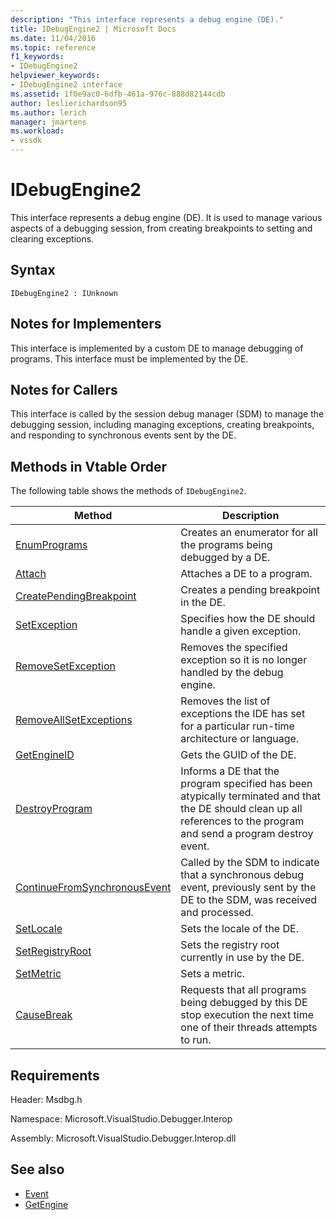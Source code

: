 ```yaml
---
description: "This interface represents a debug engine (DE)."
title: IDebugEngine2 | Microsoft Docs
ms.date: 11/04/2016
ms.topic: reference
f1_keywords:
- IDebugEngine2
helpviewer_keywords:
- IDebugEngine2 interface
ms.assetid: 1f0e9ac0-6dfb-461a-976c-888d82144cdb
author: leslierichardson95
ms.author: lerich
manager: jmartens
ms.workload:
- vssdk
---
```

# IDebugEngine2
This interface represents a debug engine (DE). It is used to manage various aspects of a debugging session, from creating breakpoints to setting and clearing exceptions.

## Syntax

```
IDebugEngine2 : IUnknown
```

## Notes for Implementers
 This interface is implemented by a custom DE to manage debugging of programs. This interface must be implemented by the DE.

## Notes for Callers
 This interface is called by the session debug manager (SDM) to manage the debugging session, including managing exceptions, creating breakpoints, and responding to synchronous events sent by the DE.

## Methods in Vtable Order
 The following table shows the methods of `IDebugEngine2`.

|Method|Description|
|------------|-----------------|
|[EnumPrograms](../../../extensibility/debugger/reference/idebugengine2-enumprograms.md)|Creates an enumerator for all the programs being debugged by a DE.|
|[Attach](../../../extensibility/debugger/reference/idebugengine2-attach.md)|Attaches a DE to a program.|
|[CreatePendingBreakpoint](../../../extensibility/debugger/reference/idebugengine2-creatependingbreakpoint.md)|Creates a pending breakpoint in the DE.|
|[SetException](../../../extensibility/debugger/reference/idebugengine2-setexception.md)|Specifies how the DE should handle a given exception.|
|[RemoveSetException](../../../extensibility/debugger/reference/idebugengine2-removesetexception.md)|Removes the specified exception so it is no longer handled by the debug engine.|
|[RemoveAllSetExceptions](../../../extensibility/debugger/reference/idebugengine2-removeallsetexceptions.md)|Removes the list of exceptions the IDE has set for a particular run-time architecture or language.|
|[GetEngineID](../../../extensibility/debugger/reference/idebugengine2-getengineid.md)|Gets the GUID of the DE.|
|[DestroyProgram](../../../extensibility/debugger/reference/idebugengine2-destroyprogram.md)|Informs a DE that the program specified has been atypically terminated and that the DE should clean up all references to the program and send a program destroy event.|
|[ContinueFromSynchronousEvent](../../../extensibility/debugger/reference/idebugengine2-continuefromsynchronousevent.md)|Called by the SDM to indicate that a synchronous debug event, previously sent by the DE to the SDM, was received and processed.|
|[SetLocale](../../../extensibility/debugger/reference/idebugengine2-setlocale.md)|Sets the locale of the DE.|
|[SetRegistryRoot](../../../extensibility/debugger/reference/idebugengine2-setregistryroot.md)|Sets the registry root currently in use by the DE.|
|[SetMetric](../../../extensibility/debugger/reference/idebugengine2-setmetric.md)|Sets a metric.|
|[CauseBreak](../../../extensibility/debugger/reference/idebugengine2-causebreak.md)|Requests that all programs being debugged by this DE stop execution the next time one of their threads attempts to run.|

## Requirements
 Header: Msdbg.h

 Namespace: Microsoft.VisualStudio.Debugger.Interop

 Assembly: Microsoft.VisualStudio.Debugger.Interop.dll

## See also
- [Event](../../../extensibility/debugger/reference/idebugeventcallback2-event.md)
- [GetEngine](../../../extensibility/debugger/reference/idebugenginecreateevent2-getengine.md)

